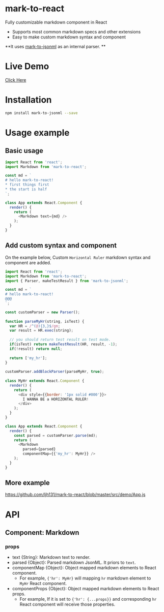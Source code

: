 # mark-to-react
Fully customizable markdown component in React

* Supports most common markdown specs and other extensions
* Easy to make custom markdown syntax and component

**It uses [mark-to-jsonml](https://github.com/ljh131/mark-to-jsonml) as an internal parser. **

# Live Demo
[Click Here](https://ljh131.github.io/mark-to-react/)

# Installation
```sh
npm install mark-to-jsonml --save
```

# Usage example
## Basic usage
```javascript
import React from 'react';
import Markdown from 'mark-to-react';

const md = `
# hello mark-to-react!
* first things first
* the start is half
`;

class App extends React.Component {
  render() {
    return (
      <Markdown text={md} />
    );
  }
}
```

## Add custom syntax and component
On the example below, Custom `Horizontal Ruler` markdown syntax and component are added.

``` javascript
import React from 'react';
import Markdown from 'mark-to-react';
import { Parser, makeTestResult } from 'mark-to-jsonml';

const md = `
# hello mark-to-react!
@@@
`;

const customParser = new Parser();
                                                      
function parseMyHr(string, isTest) {
  var HR = /^(@){3,}$/gm;                             
  var result = HR.exec(string);                       
                                                      
  // you should return test result on test mode.      
  if(isTest) return makeTestResult(HR, result, -1);   
  if(!result) return null;                            
                                                      
  return ['my_hr'];                                   
}                                                     
                                                      
customParser.addBlockParser(parseMyHr, true);      
                                                      
class MyHr extends React.Component {                  
  render() {                                          
    return (                                          
      <div style={{border: '1px solid #000'}}>        
        I WANNA BE a HORIZONTAL RULER!
      </div>                                          
    );                                                
  }                                                   
}

class App extends React.Component {
  render() {
    const parsed = customParser.parse(md);
    return (
      <Markdown
        parsed={parsed}
        componentMap={{'my_hr': MyHr}} />
    );
  }
}
```

## More example
https://github.com/ljh131/mark-to-react/blob/master/src/demo/App.js

# API
## Component: Markdown
### props
* text {String}: Markdown text to render.
* parsed {Object}: Parsed markdown JsonML. It priors to `text`.
* componentMap {Object}: Object mapped markdown elements to React component.
  * For example, `{'hr': MyHr}` will mapping `hr` markdown element to `MyHr` React component.
* componentProps {Object}: Object mapped markdown elements to React props.
  * For example, If it is set to `{'hr': {...props}}` and corresponding `hr` React component will receive those properties. 

